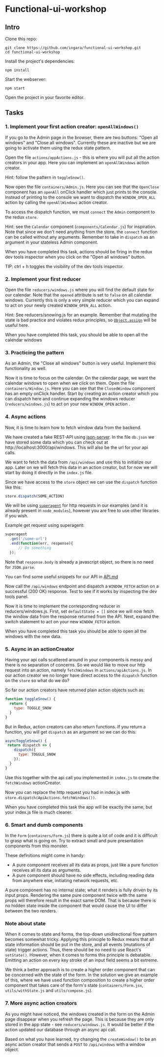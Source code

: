 # Functional-ui-workshop

## Intro

Clone this repo:

```
git clone https://github.com/ingara/functional-ui-workshop.git
cd functional-ui-workshop
```

Install the project's dependencies:

```
npm install
```

Start the webserver:
```
npm start
```

Open the project in your favorite editor.

## Tasks

### 1. Implement your first action creator: `openAllWindows()`
If you go to the Admin page in the browser, there are two buttons:
"Open all windows" and "Close all windows".
Currently these are inactive but we are going to activate them using the
redux state pattern.

Open the file `actions/appActions.js` - this is where you will put all the
action creators in your app.
Here you can implement an `openAllWindows` action creator.

Hint: follow the pattern in `toggleSnow()`.

Now open the file `containers/Admin.js`. Here you can see that the `OpenClose`
component has an `openAll` onClick handler which just prints to the console.
Instead of printing to the console we want to dispatch the `WINDOW_OPEN_ALL` action
by calling the `openAllWindows` action creator.

To access the dispatch function, we must `connect` the `Admin` component to the
redux `store`.

Hint: see the `Calendar` component (`components/Calendar.js`) for inspiration.
Note that since we don't need anything from the store, the `connect` function
can be called without any arguments. Remember to take in `dispatch` as an argument in your stateless Admin component.

When you have completed this task, actions should be firing in the redux dev tools inspector when you click on the "Open all windows" button.

TIP: ctrl + h toggles the visibility of the dev tools inspector.


### 2. Implement your first reducer
Open the file `reducers/windows.js` where you will find the default state for
our calendar.
Note that the `opened` attribute is set to `false` on all calendar windows.
Currently this is only a very simple reducer which you
can expand to act on your newly created `WINDOW_OPEN_ALL` action.

Hint: See reducers/snowing.js for an example. Remember that mutating the state is
bad practice and violates redux principles, so
[`Object.assign`](https://developer.mozilla.org/en/docs/Web/JavaScript/Reference/Global_Objects/Object/assign)
will be useful here.

When you have completed this task, you should be able to open all the calendar windows

### 3. Practicing the pattern
As an Admin, the "Close all windows" button is very useful. Implement this functionality as well.

Now it is time to focus on the calendar. On the calendar page, we want the calendar windows to open when we click on them.
Open the file `containers/Window.js`. Here you can see that the `ClosedWindow`
component has an empty onClick handler. Start by creating an action creator which you can dispatch here and continue expanding the windows reducer (`reducers/windows.js`) to act on your new `WINDOW_OPEN` action .   

### 4. Async actions
Now, it is time to learn how to fetch window data from the backend.

We have created a fake REST-API using [json-server](https://www.npmjs.com/package/json-server).
In the file `db.json` we have stored some data which you can check out at
http://localhost:3000/api/windows. This will also be the url for your api calls.

We want to fetch the data from `/api/windows` and use this to initialize our app.
Later on we will fetch this data in an action creator, but for now we will start
by doing it directly in the `index.js` file.

Since we have access to the `store` object we can use the `dispatch` function
like this:

```javascript
store.dispatch(SOME_ACTION)
```

We will be using [`superagent`](https://www.npmjs.com/package/superagent) for
http requests in our examples (and it is already present in `node_modules`),
however you are free to use other libraries if you wish.

Example get request using superagent:

```javascript
superagent
  .get('/some-url')
  .end(function(err, response){
      // Do something
  });
```

Note that `response.body` is already a javascript object, so there is no need
for `JSON.parse`.

You can find some useful snippets for our API in [API.md](API.md)

Now call the `/api/windows` endpoint and dispatch a `WINDOW_FETCH` action on a
successful (200 OK) response.
Test to see if it works by inspecting the dev tools panel.

Now it is time to implement the corresponding reducer in reducers/windows.js.
First, set `defaultState = []` since we will now fetch the window data from the
response returned from the API.
Next, expand the switch statement to act on your new `WINDOW_FETCH` action.

When you have completed this task you should be able to open all the windows
with the new data.


### 5. Async in an actionCreator
Having your api calls scattered around in your components is messy and there is
no separation of concerns. So we would like to move our http request into
an action, namely `fetchWindows` in `actions/apiActions.js`.
In our action creator we no longer have direct access to the `dispatch`
function on the `store` so what do we do?

So far our action creators have returned plain action objects such as:

```javascript
function toggleSnow() {
  return {
    type: TOGGLE_SNOW
  }
}
```

But in Redux, action creators can also return functions. If you return a function,
you will get `dispatch` as an argument so we can do this:

```javascript
asyncToggleSnow() {
 return dispatch => {
    dispatch({
      type: TOGGLE_SNOW
    });
  }
}
```

Use this together with the api call you implemented in `index.js` to create the
`fetchWindows` actionCreator.

Now you can replace the http request you had in index.js with
`store.dispatch(ApiActions.fetchWindows())`.

When you have completed this task the app will be exactly the same, but your
index.js file is much cleaner.


### 6. Smart and dumb components
In the `Form` (`containers/Form.js`) there is quite a lot of code and it is
difficult to grasp what is going on.
Try to extract small and pure presentation components from this monster.

These definitions might come in handy:

* A pure component receives all its data as props, just like a pure function
receives all its data as arguments.
* A pure component should have no side effects, including reading data from
anywhere else, initiating network requests, etc.

A pure component has no internal state; what it renders is fully driven by its
input props. Rendering the same pure component twice with the same props will
therefore result in the exact same DOM. That is because there is no hidden state
inside the component that would cause the UI to differ between the two renders.


### Note about state
When it comes to state and forms, the top-down unidirectional flow pattern
becomes somewhat tricky. Applying this principle to Redux means that all state
information should be put in the store, and all events (mutations of state)
trigger actions. Thus, there should be no need to use React's `setState()`.
However, when it comes to forms this principle is debatable. Emitting an action
on every key stroke of an input field seems a bit extreme.

We think a better approach is to create a higher order component that can be
concerned with the state of the form.
In the solution we give an example of this, where we have used function
composition to create a higher order component that takes care of the form's
state (`containers/Form.jsx`, `utils/withState.js` and `utils/compose.js`).


### 7. More async action creators
As you might have noticed, the windows created in the form on the Admin page
disappear when you refresh the page. This is because they are only stored in the
app state - see `reducers/windows.js`. It would be better if the action updated
our database through an async api call.

Based on what you have learned, try changing the `createWindow()` to be an async
action creator that sends a `POST` to `/api/windows` with a window object.
